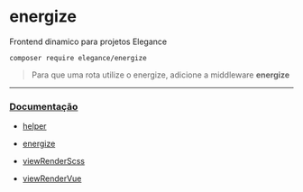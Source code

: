 # energize
Frontend dinamico para projetos Elegance

    composer require elegance/energize

> Para que uma rota utilize o energize, adicione a middleware **energize**

---

### [Documentação](https://github.com/php-elegance/energize/blob/main/.doc)

- [helper](https://github.com/php-elegance/energize/blob/main/.doc/_helper.md)

- [energize](https://github.com/php-elegance/energize/blob/main/.doc/energize.md)
- [viewRenderScss](https://github.com/php-elegance/energize/blob/main/.doc/viewRenderScss.md)
- [viewRenderVue](https://github.com/php-elegance/energize/blob/main/.doc/viewRenderVue.md)